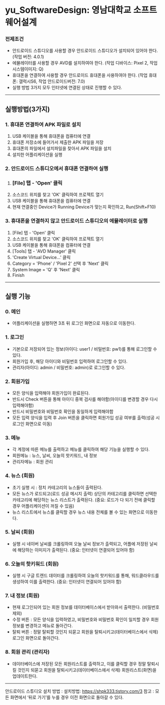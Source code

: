 # yu_SoftwareDesign: 영남대학교 소프트웨어설계


### 전제조건

- 안드로이드 스튜디오를 사용할 경우 안드로이드 스튜디오가 설치되어 있어야 한다. (작업 버전: 4.0.1)
- 에뮬레이터를 사용할 경우 AVD를 설치하여야 한다. (작업 디바이스: Pixel 2, 작업 시스템이미지: Q)
- 휴대폰을 연결하여 사용할 경우 안드로이드 휴대폰을 사용하여야 한다. (작업 휴대폰: 갤럭시S6, 작업 안드로이드버전: 7.0)
- 실행 방법 3가지 모두 인터넷에 연결된 상태로 진행할 수 있다.

---

## 실행방법(3가지)

### 1. 휴대폰 연결하여 APK 파일로 설치

1. USB 케이블을 통해 휴대폰을 컴퓨터에 연결
2. 휴대폰 저장소에 들어가서 제출한 APK 파일을 저장
3. 휴대폰의 파일에서 설치파일을 찾아서 APK 파일을 설치
4. 설치한 어플리케이션을 실행

### 2. 안드로이드 스튜디오에서 휴대폰 연결하여 실행

1. ### [File] 탭 - 'Open' 클릭
2. 소스코드 위치를 찾고 'OK' 클릭하여 프로젝트 열기
3. USB 케이블을 통해 휴대폰을 컴퓨터에 연결
4. 현재 연결중인 Device가 Running Device가 맞는지 확인하고, Run(Shift+F10)

### 3. 휴대폰을 연결하지 않고 안드로이드 스튜디오의 에뮬레이터로 실행

1. [File] 탭 - 'Open' 클릭
2. 소스코드 위치를 찾고 'OK' 클릭하여 프로젝트 열기
3. USB 케이블을 통해 휴대폰을 컴퓨터에 연결
4. [Tools] 탭 - 'AVD Manager' 클릭
5. 'Create Virtual Device...' 클릭
6. Category = 'Phone' / 'Pixel 2' 선택 후 'Next' 클릭
7. System Image = 'Q' 후 'Next' 클릭
8. Finish

---

## 실행 기능

### 0. 메인

- 어플리케이션을 실행하면 3초 뒤 로그인 화면으로 자동으로 이동한다.

### 1. 로그인

- 기본으로 저장되어 있는 정보(아이디: user1 / 비밀번호: pw1)를 통해 로그인할 수 있다.
- 회원가입 후, 해당 아이디와 비밀번호 입력하여 로그인할 수 있다.
- 관리자(아이디: admin / 비밀번호: admin)로 로그인할 수 있다.

### 2. 회원가입

- 모든 양식을 입력해야 회원가입이 완료된다.
- 반드시 Check 버튼을 통해 아이디 중복 검사를 해야함(아이디를 변경할 경우 다시 입력해야함)
- 반드시 비밀번호와 비밀번호 확인을 동일하게 입력해야함
- 모든 입력 양식을 입력 후 Join 버튼을 클릭하면 회원가입 성공 여부를 출력(성공 시 로그인 화면으로 이동)

### 3. 메뉴

- 각 계정에 따른 메뉴를 출력하고 메뉴를 클릭하여 해당 기능을 실행할 수 있다.
- 회원메뉴 : 뉴스, 날씨, 오늘의 핫키워드, 내 정보
- 관리자메뉴 : 회원 관리

### 4. 뉴스 (회원)

- 초기 실행 시 : 정치 카테고리의 뉴스들이 출력된다.
- 모든 뉴스가 로드되고(로드 성공 메시지 출력) 상단의 카테고리를 클릭하면 선택한 카테고리에 해당하는 뉴스 리스트가 출력된다. (중요: 로드가 다 되기 전에 클릭할 경우 어플리케이션이 꺼질 수 있음)
- 뉴스 리스트에서 뉴스를 클릭할 경우 뉴스 내용 전체를 볼 수 있는 화면으로 이동한다.

### 5. 날씨 (회원)

- 실행 시 네이버 날씨를 크롤링하여 오늘 날씨 정보가 출력되고, 어플에 저장된 날씨에 해당하는 이미지가 출력된다. (중요: 인터넷이 연결되어 있어야 함)

### 6. 오늘의 핫키워드 (회원)

- 실행 시 구글 트렌드 데이터를 크롤링하여 오늘의 핫키워드를 통해, 워드클라우드를 생성하여 이를 출력한다. (중요: 인터넷이 연결되어 있어야 함)

### 7. 내 정보 (회원)

- 현재 로그인되어 있는 회원 정보를 데이터베이스에서 받아와서 출력한다. (비밀번호 제외)
- 수정 버튼 : 모든 양식을 입력하였고, 비밀번호와 비밀번호 확인이 일치할 경우 회원 정보를 변경하고 메뉴로 돌아간다.
- 탈퇴 버튼 : 정말 탈퇴할 것인지 되묻고 회원을 탈퇴시키고(데이터베이스에서 삭제) 로그인 화면으로 돌아간다.

### 8. 회원 관리 (관리자)

- 데이터베이스에 저장된 모든 회원리스트를 출력하고, 이를 클릭할 경우 정말 탈퇴시킬 것인지 되묻고 회원을 탈퇴시키고(데이터베이스에서 삭제) 회원리스트(화면)을 업데이트한다.

---

안드로이드 스튜디오 설치 방법 : 설치방법: https://shpk333.tistory.com/3
참고 : 모든 화면에서 ‘뒤로 가기’를 누를 경우 이전 화면으로 돌아갈 수 있다.
